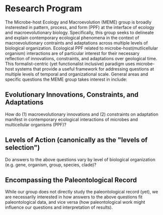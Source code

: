 # Research Program

The Microbe-host Ecology and Macroevolution (MEME) group is broadly insterested in pattern, process, and form (PPF) at the interface of ecology and macroevolutionary biology. Specifically, this group seeks to delineate and explain contemporary ecological phenomena in the context of macroevolutionary contraints and adaptations across multiple levels of biological organization. Ecological PPF related to microbe-host(mutlicellular organism) interactions are of particular interest for their necessary reflection of innovations, constraints, and adaptations over geological time. This formalist-centric (yet functionalist inclusive) paradigm uses microbe-host systems that provide a useful framework for addressing questions at multiple levels of temporal and organizational scale. General areas and specific questions the MEME group takes interest in include:

## Evolutionary Innovations, Constraints, and Adaptations

How do (1) macroevolutionary innovations and (2) constraints on adaptation manifest in contemporary ecological interactions of microbes and multicellular organisms (PPF)?

## Levels of Action (canonically as the "levels of selection")
 
Do answers to the above questions vary by level of biological organization (e.g. gene, organism, group, species, clade)?

## Encompassing the Paleontological Record

While our group does not directly study the paleontological record (yet), we are necessarily interested in how answers to the above questions fit paleontological data, and vice versa (how paleontological work might influence our questions and interpretation of results).
